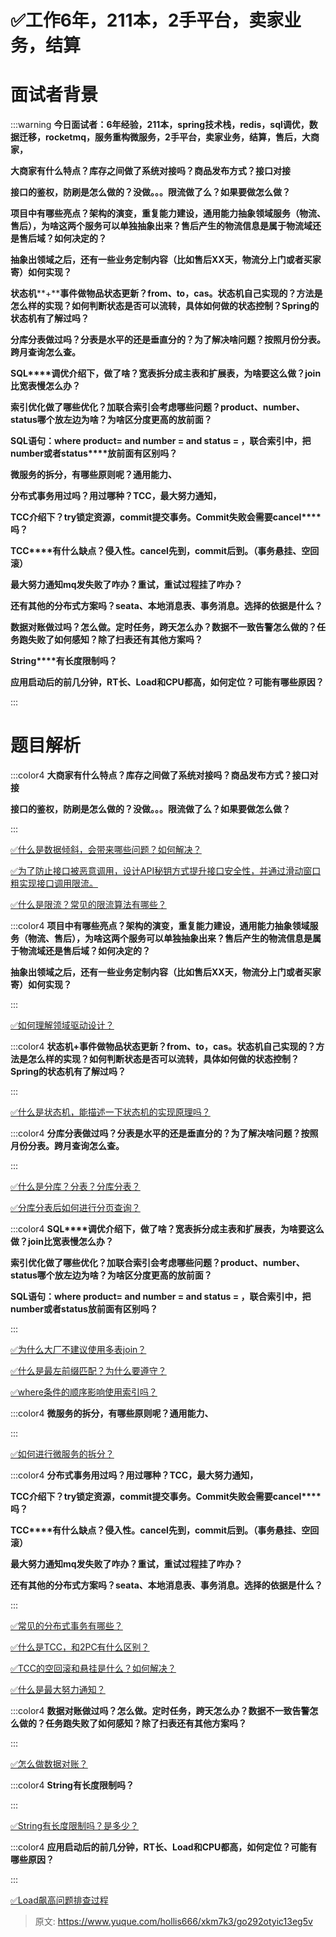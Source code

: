 # ✅工作6年，211本，2手平台，卖家业务，结算

# 面试者背景


:::warning
**今日面试者：****6****年经验，****211****本，****spring****技术栈，****redis****，****sql****调优，数据迁移，****rocketmq****，服务重构微服务，****2****手平台，卖家业务，结算，售后，大商家，**

**大商家有什么特点？库存之间做了系统对接吗？商品发布方式？接口对接**

**接口的鉴权，防刷是怎么做的？没做。。。限流做了么？如果要做怎么做？**

**项目中有哪些亮点？架构的演变，重复能力建设，通用能力抽象领域服务（物流、售后），为啥这两个服务可以单独抽象出来？售后产生的物流信息是属于物流域还是售后域？如何决定的？**

**抽象出领域之后，还有一些业务定制内容（比如售后****XX****天，物流分上门或者买家寄）如何实现？**

**状态机****+****事件做物品状态更新？****from****、****to****，****cas****。状态机自己实现的？方法是怎么样的实现？如何判断状态是否可以流转，具体如何做的状态控制？****Spring****的状态机有了解过吗？**

**分库分表做过吗？分表是水平的还是垂直分的？为了解决啥问题？按照月份分表。跨月查询怎么查。**

**SQL****调优介绍下，做了啥？宽表拆分成主表和扩展表，为啥要这么做？****join****比宽表慢怎么办？**

**索引优化做了哪些优化？加联合索引会考虑哪些问题？****product****、****number****、****status****哪个放左边为啥？为啥区分度更高的放前面？**

**SQL****语句：****where product= and number = and status = ****，联合索引中，把****number****或者****status****放前面有区别吗？**

**微服务的拆分，有哪些原则呢？通用能力、**

**分布式事务用过吗？用过哪种？****TCC****，最大努力通知，**

**TCC****介绍下？****try****锁定资源，****commit****提交事务。****Commit****失败会需要****cancel****吗？**

**TCC****有什么缺点？侵入性。****cancel****先到，****commit****后到。（事务悬挂、空回滚）**

**最大努力通知****mq****发失败了咋办？重试，重试过程挂了咋办？**

**还有其他的分布式方案吗？****seata****、本地消息表、事务消息。选择的依据是什么？**

**数据对账做过吗？怎么做。定时任务，跨天怎么办？数据不一致告警怎么做的？任务跑失败了如何感知？除了扫表还有其他方案吗？**

**String****有长度限制吗？**

**应用启动后的前几分钟，RT长、Load和CPU都高，如何定位？可能有哪些原因？**

:::

# 题目解析


:::color4
**大商家有什么特点？库存之间做了系统对接吗？商品发布方式？接口对接**

**接口的鉴权，防刷是怎么做的？没做。。。限流做了么？如果要做怎么做？**

:::



[✅什么是数据倾斜，会带来哪些问题？如何解决？](https://www.yuque.com/hollis666/xkm7k3/fue0vmwupk5zps37)



[✅为了防止接口被恶意调用，设计API秘钥方式提升接口安全性，并通过滑动窗口粗实现接口调用限流。](https://www.yuque.com/hollis666/xkm7k3/nvfqzrus72dsztd0)



[✅什么是限流？常见的限流算法有哪些？](https://www.yuque.com/hollis666/xkm7k3/aw1zho)



:::color4
**项目中有哪些亮点？架构的演变，重复能力建设，通用能力抽象领域服务（物流、售后），为啥这两个服务可以单独抽象出来？售后产生的物流信息是属于物流域还是售后域？如何决定的？**

**抽象出领域之后，还有一些业务定制内容（比如售后XX天，物流分上门或者买家寄）如何实现？**

:::



[✅如何理解领域驱动设计？](https://www.yuque.com/hollis666/xkm7k3/va4c30q96o2uy3f3)





:::color4
**状态机+事件做物品状态更新？from、to，cas。状态机自己实现的？方法是怎么样的实现？如何判断状态是否可以流转，具体如何做的状态控制？Spring的状态机有了解过吗？**

:::



[✅什么是状态机，能描述一下状态机的实现原理吗？](https://www.yuque.com/hollis666/xkm7k3/cg7ymuivx7lyubcb)



:::color4
**分库分表做过吗？分表是水平的还是垂直分的？为了解决啥问题？按照月份分表。跨月查询怎么查。**

:::



[✅什么是分库？分表？分库分表？](https://www.yuque.com/hollis666/xkm7k3/wpus0g)



[✅分库分表后如何进行分页查询？](https://www.yuque.com/hollis666/xkm7k3/znu3byuscn503ags)



:::color4
**SQL****调优介绍下，做了啥？宽表拆分成主表和扩展表，为啥要这么做？****join****比宽表慢怎么办？**

**索引优化做了哪些优化？加联合索引会考虑哪些问题？****product****、****number****、****status****哪个放左边为啥？为啥区分度更高的放前面？**

**SQL语句：where product= and number = and status = ，联合索引中，把number或者status放前面有区别吗？**

:::



[✅为什么大厂不建议使用多表join？](https://www.yuque.com/hollis666/xkm7k3/qt4krg)



[✅什么是最左前缀匹配？为什么要遵守？](https://www.yuque.com/hollis666/xkm7k3/cc9mglopp4nigg59)



[✅where条件的顺序影响使用索引吗？](https://www.yuque.com/hollis666/xkm7k3/nwm3ry85o8l0gega)





:::color4
**微服务的拆分，有哪些原则呢？通用能力、**

:::





[✅如何进行微服务的拆分？](https://www.yuque.com/hollis666/xkm7k3/cts189q73h1ngk83)



:::color4
**分布式事务用过吗？用过哪种？****TCC****，最大努力通知，**

**TCC****介绍下？****try****锁定资源，****commit****提交事务。****Commit****失败会需要****cancel****吗？**

**TCC****有什么缺点？侵入性。****cancel****先到，****commit****后到。（事务悬挂、空回滚）**

**最大努力通知****mq****发失败了咋办？重试，重试过程挂了咋办？**

**还有其他的分布式方案吗？seata、本地消息表、事务消息。选择的依据是什么？**

:::



[✅常见的分布式事务有哪些？](https://www.yuque.com/hollis666/xkm7k3/yr0lu6)



[✅什么是TCC，和2PC有什么区别？](https://www.yuque.com/hollis666/xkm7k3/xhvbak3ouy6xqiml)



[✅TCC的空回滚和悬挂是什么？如何解决？](https://www.yuque.com/hollis666/xkm7k3/cu01a1g1xxn2v52u)



[✅什么是最大努力通知？](https://www.yuque.com/hollis666/xkm7k3/akhq6shbaqc61s5n)





:::color4
**数据对账做过吗？怎么做。定时任务，跨天怎么办？数据不一致告警怎么做的？任务跑失败了如何感知？除了扫表还有其他方案吗？**

:::



[✅怎么做数据对账？](https://www.yuque.com/hollis666/xkm7k3/vh0msbr3qrqzfrfm)



:::color4
**String有长度限制吗？**

:::



[✅String有长度限制吗？是多少？](https://www.yuque.com/hollis666/xkm7k3/pr39b854mv6ftvr4)



:::color4
**应用启动后的前几分钟，RT长、Load和CPU都高，如何定位？可能有哪些原因？**

:::



[✅Load飙高问题排查过程](https://www.yuque.com/hollis666/xkm7k3/uq7bul)





> 原文: <https://www.yuque.com/hollis666/xkm7k3/go292otyic13eg5v>